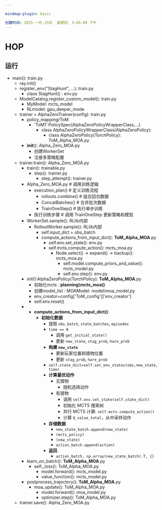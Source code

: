 ```yaml
---

mindmap-plugin: basic

创建时间: 2025-一月-23日  星期四, 5:05:09 下午
---
```


# HOP

## 运行
- main(): train.py
    - ray.init()
    - register_env("StagHunt", ...): train.py
        - class StagHunt() : env.py
    - ModelCatalog.register_custom_model(): train.py
        - MyModel: mcts_model
        - RLmodel: gpu_deeper_mode
    - trainer = AlphaZeroTrainer(config): train.py
        - policy_mapping/ToM
            - 'ToM1':PolicySpec(AlphaZeroPolicyWrapperClass,...)
                - class AlphaZeroPolicyWrapperClass(AlphaZeroPolicy):
                    - class AlphaZeroPolicy(TorchPolicy): ToM_Alpha_MOA.py
        - __init__(): Alpha_Zero_MOA.py
            - 创建WorkerSet
            - 注册多策略配置
    - trainer.train(): Alpha_Zero_MOA.py
        - train(): trainable.py
            - step(): trainer.py
                - step_attempt(): trainer.py
        - Alpha_Zero_MOA.py  # 调用训练逻辑
            - execution_plan()  # 定义训练流程
                - rollouts.combine()  # 组合回合数据
                - ConcatBatches()  # 合并批次数据
                - TrainOneStep()  # 执行单步训练
            - 执行训练步骤  # 调用 TrainOneStep 更新策略和模型
        - WorkerSet.sample(): RLlib内部
            - RolloutWorker.sample(): RLlib内部
                - self.input_dict = obs_batch
                - compute_actions_from_input_dict(): **ToM_Alpha_MOA**.py
                    - self.env.set_state(): env.py
                    - self.mcts.compute_action(): mcts_moa.py
                        - Node.select() → expand() → backup(): mcts_moa.py
                            - self.model.compute_priors_and_value(): mcts_model.py
                            - self.env.step(): env.py
        - init():AlphaZeroPolicy(TorchPolicy): **ToM_Alpha_MOA**.py
            - 初始化mcts : **planning\mcts_moa()**
            - 创建model_list : MOAModel: model\moa_model.py
            - env_creator=config['ToM_config']['env_creator']
            - self.env.reset()
        -
            - **compute_actions_from_input_dict()**:
                - **初始化数据**
                    - 提取 `obs_batch`, `state_batches`, `episodes`
                    - `time == 0`
                        - 调用 `get_initial_state()`
                        - 更新 `new_state`, `stag_prob`, `hare_prob`
                    - **构建 `new_state`**
                        - 更新玩家位置和猎物位置
                        - 更新 `stag_prob`, `hare_prob`
                    - `self.state_dict=self.set_env_states(obs,new_state,time)`
                    - **计算最优动作**
                        - 无猎物
                            - 随机选择动作
                        - 有猎物
                            - 调用 `self.env.set_state(self.state_dict)`
                            - 初始化 MCTS 搜索树
                            - 并行 MCTS 计算: `self.mcts.compute_action()`
                            - 计算 `Q_value_total`，从中采样动作
                    - **存储数据**
                        - `new_state_batch.append(new_state)`
                        - `(mcts_policy)`
                        - `(new_state)`
                        - `action_batch.append(action)`
                    - **返回**
                        - `action_batch, np.array(new_state_batch).T, {}`
        - learn_on_batch(): **ToM_Alpha_MOA**.py
            - self._loss(): ToM_Alpha_MOA.py
                - model.forward(): mcts_model.py
                - value_function(): mcts_model.py
        - postprocess_trajectory(): **ToM_Alpha_MOA**.py
            - moa_update(): ToM_Alpha_MOA.py
                - model.forward(): moa_model.py
                - optimizer.step(): ToM_Alpha_MOA.py
    - trainer.save(): Alpha_Zero_MOA.py